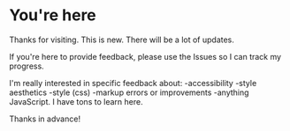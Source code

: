 # You're here
Thanks for visiting. This is new. There will be a lot of updates. 

If you're here to provide feedback, please use the Issues so I can track my progress. 

I'm really interested in specific feedback about:
-accessibility
-style aesthetics
-style (css)
-markup errors or improvements
-anything JavaScript. I have tons to learn here.

Thanks in advance!